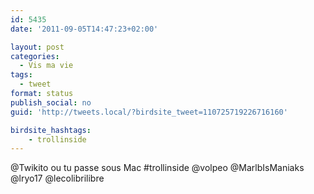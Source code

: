 ```yaml
---
id: 5435
date: '2011-09-05T14:47:23+02:00'

layout: post
categories:
  - Vis ma vie
tags:
  - tweet
format: status
publish_social: no
guid: 'http://tweets.local/?birdsite_tweet=110725719226716160'

birdsite_hashtags:
    - trollinside
---
```


@Twikito ou tu passe sous Mac #trollinside @volpeo @MarlbIsManiaks @lryo17 @lecolibrilibre